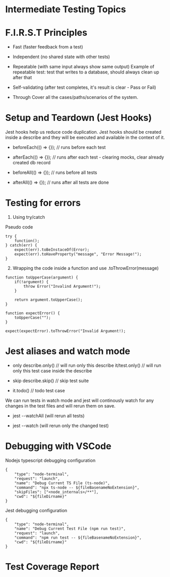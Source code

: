 # Intermediate Testing Topics

# F.I.R.S.T Principles

- Fast (faster feedback from a test)

- Independent (no shared state with other tests)

- Repeatable (with same input always show same output)
  Example of repeatable test: test that writes to a database, should always clean up after that

- Self-validating (after test completes, it's result is clear - Pass or Fail)

- Through
  Cover all the cases/paths/scenarios of the system.

# Setup and Teardown (Jest Hooks)

Jest hooks help us reduce code duplication.
Jest hooks should be created inside a describe and they will be executed and available in the context of it.

- beforeEach(() => {}); // runs before each test
- afterEach(() => {}); // runs after each test - clearing mocks, clear already created db record

- beforeAll(() => {}); // runs before all tests
- afterAll(() => {}); // runs after all tests are done

# Testing for errors

1. Using try/catch

Pseudo code

```
try {
    function();
} catch(err) {
    expect(err).toBeInstaceOf(Error);
    expect(err).toHaveProperty("message", "Error Message!");
}
```

2. Wrapping the code inside a function and use .toThrowError(message)

```
function toUpperCase(argument) {
    if(!argument) {
        throw Error("Invalind Argument!");
    }

    return argument.toUpperCase();
}

function expectError() {
    toUpperCase("");
}

expect(expectError).toThrowError("Invalid Argument!);

```

# Jest aliases and watch mode

- only
  describe.only() // will run only this describe
  it/test.only() // will run only this test case inside the describe

- skip
  describe.skip() // skip test suite

- it.todo() // todo test case

We can run tests in watch mode and jest will continously watch for any changes in the test files and will rerun them on save.

- jest --watchAll (will rerun all tests)

- jest --watch (will rerun only the changed test)

# Debugging with VSCode

Nodejs typescript debugging configuration

```
{
    "type": "node-terminal",
    "request": "launch",
    "name": "Debug Current TS File (ts-node)",
    "command": "npx ts-node -- ${fileBasenameNoExtension}",
    "skipFiles": ["<node_internals>/**"],
    "cwd": "${fileDirname}"
}
```

Jest debugging configuration

```
{
    "type": "node-terminal",
    "name": "Debug Current Test File (npm run test)",
    "request": "launch",
    "command": "npm run test -- ${fileBasenameNoExtension}",
    "cwd": "${fileDirname}"
}
```

# Test Coverage Report
